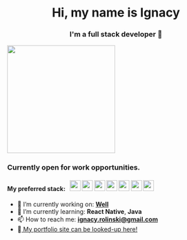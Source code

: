 <h1 align="center"><b>Hi, my name is Ignacy</b></h1>

<h3 align="center">I'm a full stack developer 👋</h3>

<img width="250px" src="https://github.com/user-attachments/assets/8a68deb0-ce45-49e3-afd1-394f7675fd9c" />



</h4>
<h3>Currently open for work opportunities.</h3>

<div>
<h4>My preferred stack: &nbsp;  
<img width="25px" src="https://github.com/user-attachments/assets/0cc9e476-5c92-43fc-a618-2f8d6ef2c723" />  
<img width="25px" src="https://github.com/user-attachments/assets/def19d87-4858-468c-b82c-0d0514ab3d01" />
<img width="25px" src="https://github.com/user-attachments/assets/54ce60e6-d141-46ed-af65-42ec28782ff8" />
<img width="25px" src="https://github.com/user-attachments/assets/c5525e3f-3797-4dac-951b-6e547827c3f6" />
<img width="25px" src="https://github.com/user-attachments/assets/5d9a4aa1-5544-4ff0-9599-c8ddac5d9d4e" />
<img width="25px" src="https://github.com/user-attachments/assets/0e185cdb-8f36-4fe6-81da-42f030813b0f" />
<img width="25px" src="https://github.com/user-attachments/assets/b41df107-914f-4b11-bdab-17c1f7776240" />
</div>


- 🔭 I’m currently working on: <b><a href="https://github.com/irolinski/Well_CBT">Well</a></b>
- 🌱 I’m currently learning: <b>React Native</b>, <b>Java</b>
- 📫 How to reach me: <b>ignacy.rolinski@gmail.com</b>
- 🎨<a href="https://irolinskidev.pl"> My portfolio site can be looked-up here!</a>


<!--
**irolinski/irolinski** is a ✨ _special_ ✨ repository because its `README.md` (this file) appears on your GitHub profile.
-->
